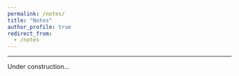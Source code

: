 ```yaml
---
permalink: /notes/
title: "Notes"
author_profile: true
redirect_from: 
  - /notes
---
```


---

Under construction...
